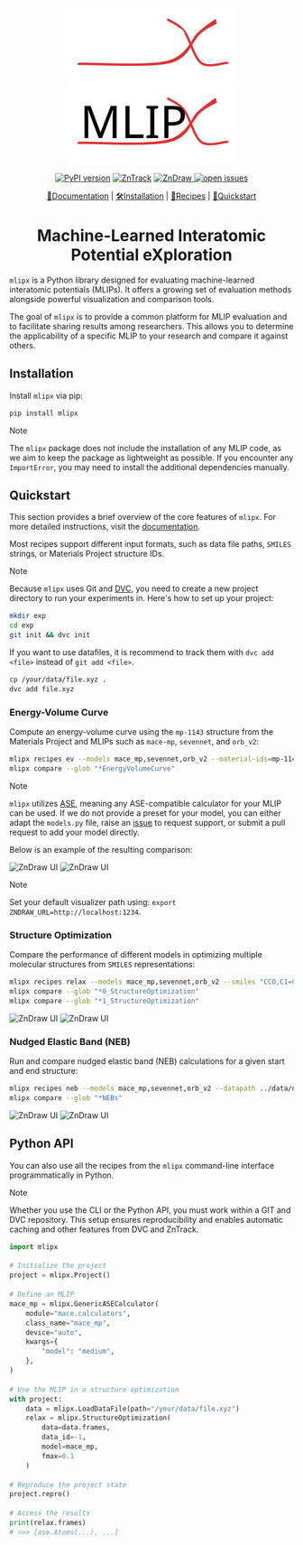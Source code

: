 <div align="center">

![Logo](./docs/source/_static/mlipx-dark.svg#gh-dark-mode-only)
![Logo](./docs/source/_static/mlipx-light.svg#gh-light-mode-only)


[![PyPI version](https://badge.fury.io/py/mlipx.svg)](https://badge.fury.io/py/mlipx)
[![ZnTrack](https://img.shields.io/badge/Powered%20by-ZnTrack-%23007CB0)](https://zntrack.readthedocs.io/en/latest/)
[![ZnDraw](https://img.shields.io/badge/works_with-ZnDraw-orange)
](https://github.com/zincware/zndraw)
[![open issues](https://img.shields.io/badge/contributions-welcome-brightgreen.svg?style=flat)](https://github.com/basf/mlipx/issues)


[📘Documentation](https://mlipx.readthedocs.io) |
[🛠️Installation](https://mlipx.readthedocs.io/en/latest/installation.html) |
[📜Recipes](https://mambular.readthedocs.io/en/latest/recipes.html) |
[🚀Quickstart](https://mambular.readthedocs.io/en/latest/quickstart.html)
</div>

<div style="text-align: center;">
    <h1>Machine-Learned Interatomic Potential eXploration</h1>
</div>

`mlipx` is a Python library designed for evaluating machine-learned interatomic
potentials (MLIPs). It offers a growing set of evaluation methods alongside
powerful visualization and comparison tools.

The goal of `mlipx` is to provide a common platform for MLIP evaluation and to
facilitate sharing results among researchers. This allows you to determine the
applicability of a specific MLIP to your research and compare it against others.

## Installation

Install `mlipx` via pip:

```bash
pip install mlipx
```

> [!NOTE]
> The `mlipx` package does not include the installation of any MLIP code, as we aim to keep the package as lightweight as possible.
> If you encounter any `ImportError`, you may need to install the additional dependencies manually.

## Quickstart

This section provides a brief overview of the core features of `mlipx`. For more detailed instructions, visit the [documentation](https://mlipx.readthedocs.io).

Most recipes support different input formats, such as data file paths, `SMILES` strings, or Materials Project structure IDs.

> [!NOTE]
> Because `mlipx` uses Git and [DVC](https://dvc.org/doc), you need to create a new project directory to run your experiments in. Here's how to set up your project:
>
> ```bash
> mkdir exp
> cd exp
> git init && dvc init
> ```
> If you want to use datafiles, it is recommend to track them with `dvc add <file>` instead of `git add <file>`.
> ```bash
> cp /your/data/file.xyz .
> dvc add file.xyz
> ```

### Energy-Volume Curve

Compute an energy-volume curve using the `mp-1143` structure from the Materials Project and MLIPs such as `mace-mp`, `sevennet`, and `orb_v2`:

```bash
mlipx recipes ev --models mace_mp,sevennet,orb_v2 --material-ids=mp-1143 --repro
mlipx compare --glob "*EnergyVolumeCurve"
```

> [!NOTE]
> `mlipx` utilizes [ASE](https://wiki.fysik.dtu.dk/ase/index.html),
> meaning any ASE-compatible calculator for your MLIP can be used.
> If we do not provide a preset for your model, you can either adapt the `models.py` file, raise an [issue](https://github.com/basf/mlipx/issues/new) to request support, or submit a pull request to add your model directly.

Below is an example of the resulting comparison:

![ZnDraw UI](https://github.com/user-attachments/assets/2036e6d9-3342-4542-9ddb-bbc777d2b093#gh-dark-mode-only "ZnDraw UI")
![ZnDraw UI](https://github.com/user-attachments/assets/c2479d17-c443-4550-a641-c513ede3be02#gh-light-mode-only "ZnDraw UI")

> [!NOTE]
> Set your default visualizer path using: `export ZNDRAW_URL=http://localhost:1234`.

### Structure Optimization

Compare the performance of different models in optimizing multiple molecular structures from `SMILES` representations:

```bash
mlipx recipes relax --models mace_mp,sevennet,orb_v2 --smiles "CCO,C1=CC2=C(C=C1O)C(=CN2)CCN" --repro
mlipx compare --glob "*0_StructureOptimization"
mlipx compare --glob "*1_StructureOptimization"
```

![ZnDraw UI](https://github.com/user-attachments/assets/7e26a502-3c59-4498-9b98-af8e17a227ce#gh-dark-mode-only "ZnDraw UI")
![ZnDraw UI](https://github.com/user-attachments/assets/a68ac9f5-e3fe-438d-ad4e-88b60499b79e#gh-light-mode-only "ZnDraw UI")

### Nudged Elastic Band (NEB)

Run and compare nudged elastic band (NEB) calculations for a given start and end structure:

```bash
mlipx recipes neb --models mace_mp,sevennet,orb_v2 --datapath ../data/neb_end_p.xyz --repro
mlipx compare --glob "*NEBs"
```

![ZnDraw UI](https://github.com/user-attachments/assets/a2e80caf-dd86-4f14-9101-6d52610b9c34#gh-dark-mode-only "ZnDraw UI")
![ZnDraw UI](https://github.com/user-attachments/assets/0c1eb681-a32c-41c2-a15e-2348104239dc#gh-light-mode-only "ZnDraw UI")


## Python API

You can also use all the recipes from the `mlipx` command-line interface
programmatically in Python.

> [!NOTE]
> Whether you use the CLI or the Python API, you must work within a GIT
> and DVC repository. This setup ensures reproducibility and enables automatic
> caching and other features from DVC and ZnTrack.

```python
import mlipx

# Initialize the project
project = mlipx.Project()

# Define an MLIP
mace_mp = mlipx.GenericASECalculator(
    module="mace.calculators",
    class_name="mace_mp",
    device="auto",
    kwargs={
        "model": "medium",
    },
)

# Use the MLIP in a structure optimization
with project:
    data = mlipx.LoadDataFile(path="/your/data/file.xyz")
    relax = mlipx.StructureOptimization(
        data=data.frames,
        data_id=-1,
        model=mace_mp,
        fmax=0.1
    )

# Reproduce the project state
project.repro()

# Access the results
print(relax.frames)
# >>> [ase.Atoms(...), ...]
```

